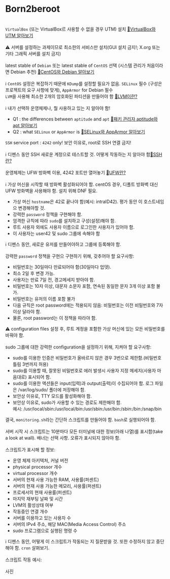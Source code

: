 # Born2beroot
\
`VirtualBox` (또는 VirtualBox르 사용할 수 없을 경우 UTM) 설치 [🔹VirtualBox와 UTM 알아보기](https://velog.io/@pearpearb/42서울-Born2beroot)\
\
⚠ 서버를 설정하는 과제이므로 최소한의 서비스만 설치(GUI  설치 금지!; X.org 또는 기타 그래픽 서버를 설치 금지) \
\
latest stable of `Debian` 또는 latest stable of `CentOS` 선택 (시스템 관리가 처음이라면 Debian 추천) [🔹CentOS와 Debian 알아보기](https://velog.io/@pearpearb/42서울-Born2beroot)\
\
ℹ `CentOS` 설정은 복잡하기 때문에 `KDump`를 설정할 필요가 없음. `SELinux` 필수 (구성은 프로젝트의 요구 사항에 맞게), `AppArmor` for Debian 필수 
\
`LVM`을 사용해 최소한 2개의 암호화된 파티션을 만들어야 함 [🔹LVM이란?](https://velog.io/@pearpearb/42서울-Born2berootLVM)\
\
ℹ 내가 선택하 운영체제나, 뭘 사용하고 있는 지 알아야 함!
+ Q1 : the differences between `aptitude` and `apt` [🔹패키 관리자 aptitude와 apt 알아보기](https://velog.io/@pearpearb/42서울-Born2beroot개념완성하기)
+ Q2 : what `SELinux` or `AppArmor` is [🔹SELinux와 AppArmor 알아보기](https://velog.io/@pearpearb/42서울-Born2beroot접근-통제)

`SSH` service port : `4242` only! 보안 이유로, root로 SSH 연결 금지! \
\
ℹ 디펜스 동안 SSH 새로운 계정으로 테스트할 것.  어떻게 작동하는 지 알아야 함[🔹SSH란?](https://velog.io/@pearpearb/42서울-Born2berootSSH와-포트포워딩) \
\
운영체제는 UFW 방화벽 이용, 4242 포트만 열어놓기 [🔹UFW란?](https://velog.io/@pearpearb/42서울-Born2berootUFW)\
\
ℹ 가상 머신을 시작할 때 방화벽 활성화되어야 함. centOS 경우, 디폴트 방화벽 대신  UFW 방화벽을 사용해야 함. 설치 위해 DNF 필요.

+ 가상 머신 `hostname`은 42로 끝나야 함(예시: intraID42). 평가 동안 이 호스트네임으 변경해야할 것.
+ 강력한 `password` 정책을 구현해야 함.
+ 엄격한 규칙에 따라 `sudo`를 설치하고 구성(설정)해야 함.
+ 루트 사용자 외에도 사용자 이름으로 로그인한 사용자가 있어야 함.
+ 이 사용자는 user42 및 sudo 그룹에 속해야 함

ℹ 디펜스 동안, 새로운 유저를 만들어야하고 그룹에 등록해야 함.\
\
강력한 `password` 정책을 구현으 구현하기 위해, 갖추어야 할 요구사항:

+ 비밀번호는 30일마다 만료되어야 함(30일마다 업뎃).
+ 최소 2일 후 변경 가능.
+ 사용자는 만료 7일 전, 경고메세지 받아야 함.
+ 비밀번호는 10자 이상, 대문자 소문자 포함, 연속된 동일한 문자 3개 이상 포함 불가.
+ 비밀번호는 유저의 이름 포함 불가
+ 다음 규칙은 root password에는 적용되지 않음: 비밀번호는 이전 비밀번호와 7자 이상 달라야 함.
+ 물론, root password는 이 정책을 따라야 함.

⚠ configuration files 설정 후, 루트 계정을 포함한 가상 머신에 있는 모든 비밀번호를 바꿔야 함.\
\
sudo 그룹에 대한 강력한 configuration을 설정하기 위해, 지켜야 할 요구사항:

+ sudo를 이용한 인증은 비밀번호가 올바르지 않은 경우 3번으로 제한함.(비밀번호 틀림 3번까지 허용)
+ sudo를 이용할 때, 잘못된 비밀번호로 에러 발생시 사용자 지정 메세지(사용자 마음대로) 표시되어 함.
+ sudo를 이용한 액션들은 input(입력)과 output(출력)이 수집되어야 함. 로그 파일은 /var/log/sudo/ 폴더에 저장해야 함.
+ 보안상 이유로, TTY 모드를 활성화해야 함.
+ 보안상 이유로, sudo가 사용할 수 있는 경로도 제한해야 함. \
예시: /usr/local/sbin:/usr/local/bin:/usr/sbin:/usr/bin:/sbin:/bin:/snap/bin 

결국, `monitoring.sh`라는 간단하 스크립트를 만들어야 함. `bash`로 실행되어야 함. \
\
서버 시작 시 스크립트는 10분마다 모든 터미널에 대한 정보(아래 나열)를 표시함(take a look at wall). 배너는 선택 사항. 오류가 표시되지 않아야 함. \
\
스크립트가 표시해 할 정보:

+ 운영 체제 아키텍처, 커널 버전
+ physical processor 개수
+ virtual processor 개수
+ 서버의 현재 사용 가능한 RAM, 사용률(퍼센트)
+ 서버의 현재 사용 가능한 메모리, 사용률(퍼센트)
+ 프로세서의 현재 사용률(퍼센트)
+ 마지막 재부팅 날짜 및 시간
+ LVM의 활성상태 여부
+ 작동중인 연결 개수
+ 서버를 이용하고 있는 사용자 수
+ 서버의 IPv4 주소, 해당 MAC(Media Access Control) 주소
+ sudo 프로그램으로 실행된 명령 수

ℹ 디펜스 동안, 어떻게 이 스크립트가 작동되는 지 질문받을 것. 또한 수정하지 않고 중단해야 함. `cron` 살펴보기. \
\
스크립트 작동 예시: \
\
 사진






